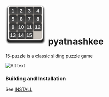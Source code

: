 # ![icon](data/icons/hicolor/64x64/apps/pyatnashkee.svg) pyatnashkee
15-puzzle is a classic sliding puzzle game

![Alt text](https://user-images.githubusercontent.com/29505119/28335203-4a434180-6c06-11e7-8c10-7ffa4047b3be.png)

### Building and Installation
See <a href="https://github.com/nvlgit/pyatnashkee/blob/master/INSTALL">INSTALL</a>

